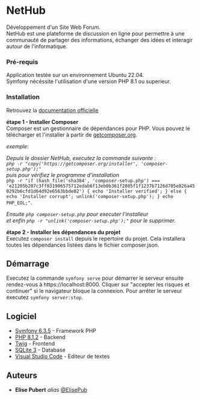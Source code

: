 # NetHub

Développement d'un Site Web Forum.  
NetHub est une plateforme de discussion en ligne pour permettre à une communauté de partager des informations, échanger des idées et interagir autour de l'informatique.

### Pré-requis

Application testée sur un environnement Ubuntu 22.04.  
Symfony nécéssite l'utilisation d'une version PHP 8.1 ou superieur.

### Installation

Retrouvez la [documentation officielle](https://symfony.com/doc/current/setup.html)

**étape 1 - Installer Composer**  
Composer est un gestionnaire de dépendances pour PHP. Vous pouvez le télécharger et l'installer à partir de [getcomposer.org](https://getcomposer.org/download/).


_exemple_:  

_Depuis le dossier NetHub, executez la commande suivante :  
 ``php -r "copy('https://getcomposer.org/installer', 'composer-setup.php');"``_  
_puis pour vérifiez le programme d'installation_  
``php -r "if (hash_file('sha384', 'composer-setup.php') === 'e21205b207c3ff031906575712edab6f13eb0b361f2085f1f1237b7126d785e826a450292b6cfd1d64d92e6563bbde02') { echo 'Installer verified'; } else { echo 'Installer corrupt'; unlink('composer-setup.php'); } echo PHP_EOL;"``.    

_Ensuite `php composer-setup.php` pour executer l'installeur_  
_et enfin `php -r "unlink('composer-setup.php');"` pour le supprimer._

**étape 2 - Installer les dépendances du projet**  
Executez ``composer install`` depuis le repertoire du projet. Cela installera toutes les dépendances listées dans le fichier composer.json.

## Démarrage

Executez la commande ``symfony serve`` pour démarrer le serveur ensuite rendez-vous à https://localhost:8000. Cliquer sur "accepter les risques et continuer" si le navigateur bloque la connexion.
Pour arrêter le serveur executez ``symfony server:stop``.

## Logiciel

* [Symfony 6.3.5](https://symfony.com/doc/current/index.html) - Framework PHP
* [PHP 8.1.2](https://www.php.net/) - Backend
* [Twig](https://twig.symfony.com/) - Frontend
* [SQLite 3](https://www.sqlite.org/index.html) - Database
* [Visual Studio Code](https://code.visualstudio.com/) - Editeur de textes


## Auteurs
* **Elise Pubert** _alias_ [@ElisePub](https://github.com/ElisePub)
